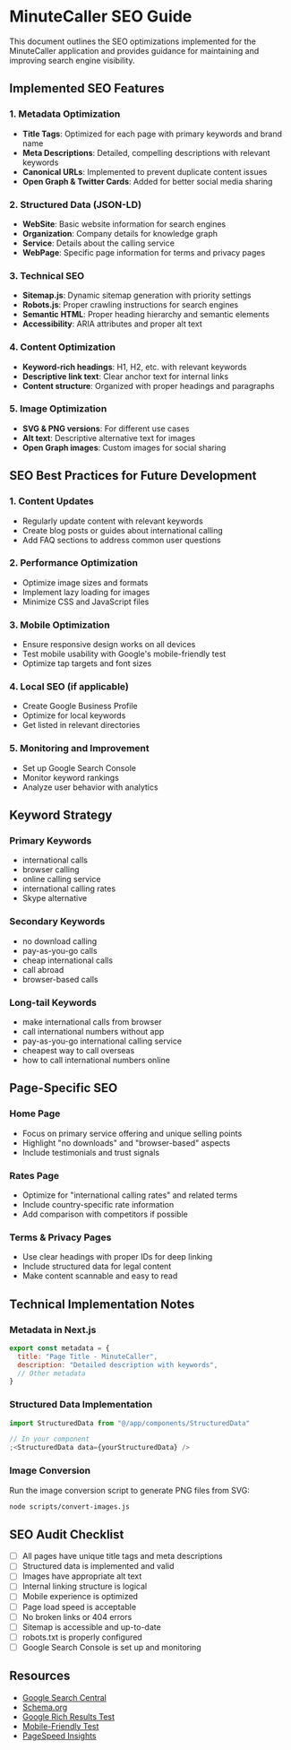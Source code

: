 # MinuteCaller SEO Guide

This document outlines the SEO optimizations implemented for the MinuteCaller application and provides guidance for maintaining and improving search engine visibility.

## Implemented SEO Features

### 1. Metadata Optimization

- **Title Tags**: Optimized for each page with primary keywords and brand name
- **Meta Descriptions**: Detailed, compelling descriptions with relevant keywords
- **Canonical URLs**: Implemented to prevent duplicate content issues
- **Open Graph & Twitter Cards**: Added for better social media sharing

### 2. Structured Data (JSON-LD)

- **WebSite**: Basic website information for search engines
- **Organization**: Company details for knowledge graph
- **Service**: Details about the calling service
- **WebPage**: Specific page information for terms and privacy pages

### 3. Technical SEO

- **Sitemap.js**: Dynamic sitemap generation with priority settings
- **Robots.js**: Proper crawling instructions for search engines
- **Semantic HTML**: Proper heading hierarchy and semantic elements
- **Accessibility**: ARIA attributes and proper alt text

### 4. Content Optimization

- **Keyword-rich headings**: H1, H2, etc. with relevant keywords
- **Descriptive link text**: Clear anchor text for internal links
- **Content structure**: Organized with proper headings and paragraphs

### 5. Image Optimization

- **SVG & PNG versions**: For different use cases
- **Alt text**: Descriptive alternative text for images
- **Open Graph images**: Custom images for social sharing

## SEO Best Practices for Future Development

### 1. Content Updates

- Regularly update content with relevant keywords
- Create blog posts or guides about international calling
- Add FAQ sections to address common user questions

### 2. Performance Optimization

- Optimize image sizes and formats
- Implement lazy loading for images
- Minimize CSS and JavaScript files

### 3. Mobile Optimization

- Ensure responsive design works on all devices
- Test mobile usability with Google's mobile-friendly test
- Optimize tap targets and font sizes

### 4. Local SEO (if applicable)

- Create Google Business Profile
- Optimize for local keywords
- Get listed in relevant directories

### 5. Monitoring and Improvement

- Set up Google Search Console
- Monitor keyword rankings
- Analyze user behavior with analytics

## Keyword Strategy

### Primary Keywords

- international calls
- browser calling
- online calling service
- international calling rates
- Skype alternative

### Secondary Keywords

- no download calling
- pay-as-you-go calls
- cheap international calls
- call abroad
- browser-based calls

### Long-tail Keywords

- make international calls from browser
- call international numbers without app
- pay-as-you-go international calling service
- cheapest way to call overseas
- how to call international numbers online

## Page-Specific SEO

### Home Page

- Focus on primary service offering and unique selling points
- Highlight "no downloads" and "browser-based" aspects
- Include testimonials and trust signals

### Rates Page

- Optimize for "international calling rates" and related terms
- Include country-specific rate information
- Add comparison with competitors if possible

### Terms & Privacy Pages

- Use clear headings with proper IDs for deep linking
- Include structured data for legal content
- Make content scannable and easy to read

## Technical Implementation Notes

### Metadata in Next.js

```javascript
export const metadata = {
  title: "Page Title - MinuteCaller",
  description: "Detailed description with keywords",
  // Other metadata
}
```

### Structured Data Implementation

```javascript
import StructuredData from "@/app/components/StructuredData"

// In your component
;<StructuredData data={yourStructuredData} />
```

### Image Conversion

Run the image conversion script to generate PNG files from SVG:

```bash
node scripts/convert-images.js
```

## SEO Audit Checklist

- [ ] All pages have unique title tags and meta descriptions
- [ ] Structured data is implemented and valid
- [ ] Images have appropriate alt text
- [ ] Internal linking structure is logical
- [ ] Mobile experience is optimized
- [ ] Page load speed is acceptable
- [ ] No broken links or 404 errors
- [ ] Sitemap is accessible and up-to-date
- [ ] robots.txt is properly configured
- [ ] Google Search Console is set up and monitoring

## Resources

- [Google Search Central](https://developers.google.com/search)
- [Schema.org](https://schema.org/)
- [Google Rich Results Test](https://search.google.com/test/rich-results)
- [Mobile-Friendly Test](https://search.google.com/test/mobile-friendly)
- [PageSpeed Insights](https://pagespeed.web.dev/)
